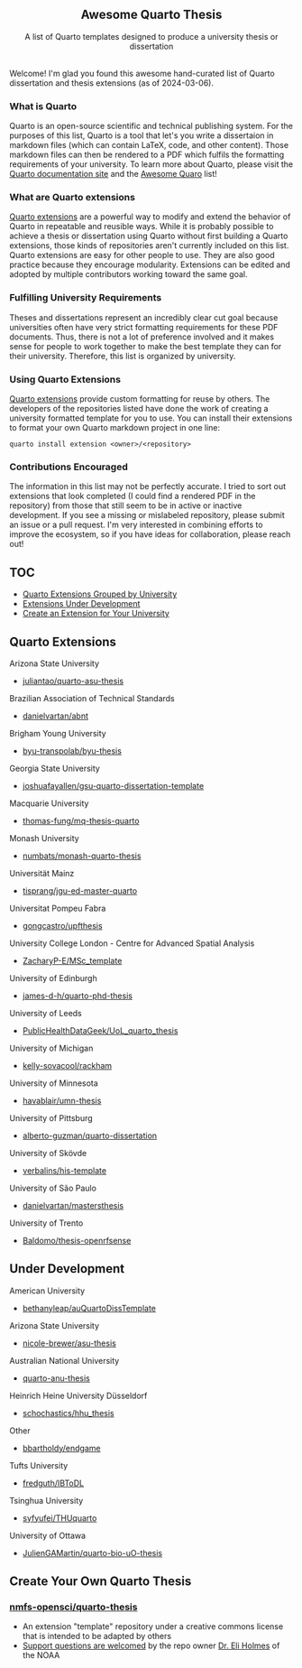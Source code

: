 <h2 align='center'>Awesome Quarto Thesis</h2>

<p align='center'>
A list of Quarto templates designed to produce a university thesis or dissertation
<br><br>

Welcome! I'm glad you found this awesome hand-curated list of Quarto dissertation and thesis extensions (as of 2024-03-06). 

### What is Quarto
Quarto is an open-source scientific and technical publishing system. For the purposes of this list, Quarto is a tool that let's you write a dissertaion in markdown files (which can contain LaTeX, code, and other content). Those markdown files can then be rendered to a PDF which fulfils the formatting requirements of your university. To learn more about Quarto, please visit the [Quarto documentation site](https://quarto.org/) and the [Awesome Quaro](https://github.com/mcanouil/awesome-quarto) list!

### What are Quarto extensions
[Quarto extensions](https://quarto.org/docs/extensions/) are a powerful way to modify and extend the behavior of Quarto in repeatable and reusible ways. While it is probably possible to achieve a thesis or dissertation using Quarto without first building a Quarto extensions, those kinds of repositories aren't currently included on this list. Quarto extensions are easy for other people to use. They are also good practice because they encourage modularity. Extensions can be edited and adopted by multiple contributors working toward the same goal. 

### Fulfilling University Requirements
Theses and dissertations represent an incredibly clear cut goal because universities often have very strict formatting requirements for these PDF documents. Thus, there is not a lot of preference involved and it makes sense for people to work together to make the best template they can for their university. Therefore, this list is organized by university. 

### Using Quarto Extensions
[Quarto extensions](https://quarto.org/docs/extensions/creating.html) provide custom formatting for reuse by others. The developers of the repositories listed have done the work of creating a university formatted template for you to use. You can install their extensions to format your own Quarto markdown project in one line:

```
quarto install extension <owner>/<repository>
```

### Contributions Encouraged
The information in this list may not be perfectly accurate. I tried to sort out extensions that look completed (I could find a rendered PDF in the repository) from those that still seem to be in active or inactive development. If you see a missing or mislabeled repository, please submit an issue or a pull request. I'm very interested in combining efforts to improve the ecosystem, so if you have ideas for collaboration, please reach out!

## TOC

- [Quarto Extensions Grouped by University](#quarto-extensions)
- [Extensions Under Development](#under-development)
- [Create an Extension for Your University](#create-your-own-quarto-thesis)


## Quarto Extensions

Arizona State University
- [juliantao/quarto-asu-thesis](https://github.com/juliantao/quarto-asu-thesis)

Brazilian Association of Technical Standards
- [danielvartan/abnt](https://github.com/danielvartan/abnt)

Brigham Young University
- [byu-transpolab/byu-thesis](https://github.com/byu-transpolab/byu-thesis)

Georgia State University
- [joshuafayallen/gsu-quarto-dissertation-template](https://github.com/joshuafayallen/gsu-quarto-dissertation-template)

Macquarie University
- [thomas-fung/mq-thesis-quarto](https://github.com/thomas-fung/mq-thesis-quarto)

Monash University
- [numbats/monash-quarto-thesis](https://github.com/numbats/monash-quarto-thesis)

Universität Mainz
- [tisprang/jgu-ed-master-quarto](https://github.com/tisprang/jgu-ed-master-quarto)

Universitat Pompeu Fabra 
- [gongcastro/upfthesis](https://github.com/gongcastro/upfthesis)

University College London - Centre for Advanced Spatial Analysis
- [ZacharyP-E/MSc_template](https://github.com/ZacharyP-E/MSc_template)

University of Edinburgh
- [james-d-h/quarto-phd-thesis](https://github.com/james-d-h/quarto-phd-thesis)

University of Leeds
- [PublicHealthDataGeek/UoL_quarto_thesis](https://github.com/PublicHealthDataGeek/UoL_quarto_thesis)

University of Michigan
- [kelly-sovacool/rackham](https://github.com/kelly-sovacool/rackham)

University of Minnesota 
- [havablair/umn-thesis](https://github.com/havablair/umn-thesis)

University of Pittsburg
- [alberto-guzman/quarto-dissertation](https://github.com/alberto-guzman/quarto-dissertation)

University of Skövde
- [verbalins/his-template](https://github.com/verbalins/his-template)

University of São Paulo
- [danielvartan/mastersthesis](https://github.com/danielvartan/mastersthesis)

University of Trento
- [Baldomo/thesis-openrfsense](https://github.com/Baldomo/thesis-openrfsense)


## Under Development

American University
- [bethanyleap/auQuartoDissTemplate](https://github.com/bethanyleap/auQuartoDissTemplate)

Arizona State University
- [nicole-brewer/asu-thesis](https://github.com/nicole-brewer/asu-thesis)

Australian National University
- [quarto-anu-thesis](https://github.com/anuopensci/quarto-anu-thesis)

Heinrich Heine University Düsseldorf
- [schochastics/hhu_thesis](https://github.com/schochastics/hhu_thesis)

Other
- [bbartholdy/endgame](https://github.com/bbartholdy/endgame)

Tufts University
- [fredguth/IBToDL](https://github.com/fredguth/IBToDL)

Tsinghua University
- [syfyufei/THUquarto](https://github.com/syfyufei/THUquarto)

University of Ottawa
- [JulienGAMartin/quarto-bio-uO-thesis](https://github.com/JulienGAMartin/quarto-bio-uO-thesis)

## Create Your Own Quarto Thesis 

### [nmfs-opensci/quarto-thesis](https://github.com/nmfs-opensci/quarto-thesis)
- An extension "template" repository under a creative commons license that is intended to be adapted by others
- [Support questions are welcomed](https://github.com/nmfs-opensci/quarto-thesis/discussions) by the repo owner [Dr. Eli Holmes](https://eeholmes.github.io/) of the NOAA
